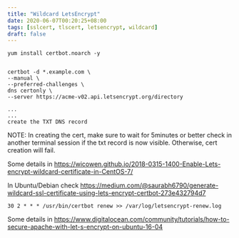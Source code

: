 ```yaml
---
title: "Wildcard LetsEncrypt"
date: 2020-06-07T00:20:25+08:00
tags: [sslcert, tlscert, letsencrypt, wildcard]
draft: false
---
```


```
yum install certbot.noarch -y
 
 
certbot -d *.example.com \
--manual \
--preferred-challenges \
dns certonly \
--server https://acme-v02.api.letsencrypt.org/directory
 
...
...
create the TXT DNS record
```

NOTE: In creating the cert, make sure to wait for 5minutes or better check in another terminal session if the txt record is now visible. Otherwise, cert creation will fail.

Some details in https://wicowen.github.io/2018-0315-1400-Enable-Lets-encrypt-wildcard-certificate-in-CentOS-7/

In Ubuntu/Debian check https://medium.com/@saurabh6790/generate-wildcard-ssl-certificate-using-lets-encrypt-certbot-273e432794d7
```
30 2 * * * /usr/bin/certbot renew >> /var/log/letsencrypt-renew.log
```
Some details in https://www.digitalocean.com/community/tutorials/how-to-secure-apache-with-let-s-encrypt-on-ubuntu-16-04
